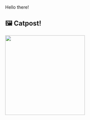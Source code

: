 Hello there!



## 🖼️ Catpost!

<sub>
    <img src="https://cdn2.thecatapi.com/images/9sl.jpg" height="256">
</sub>

